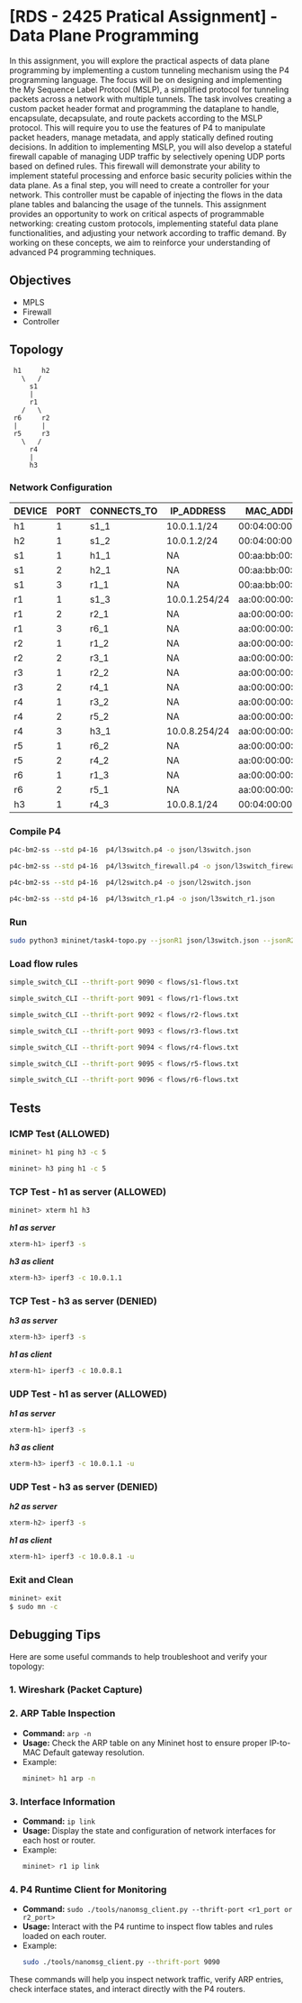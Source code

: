 # [RDS - 2425 Pratical Assignment] - Data Plane Programming

In this assignment, you will explore the practical aspects of data plane programming by implementing a custom
tunneling mechanism using the P4 programming language. The focus will be on designing and implementing
the My Sequence Label Protocol (MSLP), a simplified protocol for tunneling packets across a network with
multiple tunnels.
The task involves creating a custom packet header format and programming the dataplane to handle, encapsulate,
decapsulate, and route packets according to the MSLP protocol. This will require you to use the features of P4
to manipulate packet headers, manage metadata, and apply statically defined routing decisions.
In addition to implementing MSLP, you will also develop a stateful firewall capable of managing UDP traffic by
selectively opening UDP ports based on defined rules. This firewall will demonstrate your ability to implement
stateful processing and enforce basic security policies within the data plane.
As a final step, you will need to create a controller for your network. This controller must be capable of injecting
the flows in the data plane tables and balancing the usage of the tunnels.
This assignment provides an opportunity to work on critical aspects of programmable networking: creating
custom protocols, implementing stateful data plane functionalities, and adjusting your network according
to traffic demand. By working on these concepts, we aim to reinforce your understanding of advanced P4
programming techniques.

## Objectives
- MPLS
- Firewall
- Controller

## Topology
     h1     h2
       \   /
         s1
         |
         r1
       /   \
     r6     r2
     |      |
     r5     r3
       \   /
         r4
         |
         h3


### Network Configuration

| DEVICE | PORT | CONNECTS_TO | IP_ADDRESS    | MAC_ADDRESS        |
|--------|------|--------------|---------------|---------------------|
| h1     | 1    | s1_1         | 10.0.1.1/24    | 00:04:00:00:00:01   |
| h2     | 1    | s1_2         | 10.0.1.2/24    | 00:04:00:00:00:02   |
| s1     | 1    | h1_1         | NA             | 00:aa:bb:00:00:01   |
| s1     | 2    | h2_1         | NA             | 00:aa:bb:00:00:02   |
| s1     | 3    | r1_1         | NA             | 00:aa:bb:00:00:03   |
| r1     | 1    | s1_3         | 10.0.1.254/24  | aa:00:00:00:01:01   |
| r1     | 2    | r2_1         | NA             | aa:00:00:00:01:02   |
| r1     | 3    | r6_1         | NA             | aa:00:00:00:01:03   |
| r2     | 1    | r1_2         | NA             | aa:00:00:00:02:01   |
| r2     | 2    | r3_1         | NA             | aa:00:00:00:02:02   |
| r3     | 1    | r2_2         | NA             | aa:00:00:00:03:01   |
| r3     | 2    | r4_1         | NA             | aa:00:00:00:03:02   |
| r4     | 1    | r3_2         | NA             | aa:00:00:00:04:01   |
| r4     | 2    | r5_2         | NA             | aa:00:00:00:04:02   |
| r4     | 3    | h3_1         | 10.0.8.254/24  | aa:00:00:00:04:03   |
| r5     | 1    | r6_2         | NA             | aa:00:00:00:05:01   |
| r5     | 2    | r4_2         | NA             | aa:00:00:00:05:02   |
| r6     | 1    | r1_3         | NA             | aa:00:00:00:06:01   |
| r6     | 2    | r5_1         | NA             | aa:00:00:00:06:02   |
| h3     | 1    | r4_3         | 10.0.8.1/24    | 00:04:00:00:00:03   |





### Compile P4
```bash
p4c-bm2-ss --std p4-16  p4/l3switch.p4 -o json/l3switch.json
```
```bash
p4c-bm2-ss --std p4-16  p4/l3switch_firewall.p4 -o json/l3switch_firewall.json
```
```bash
p4c-bm2-ss --std p4-16  p4/l2switch.p4 -o json/l2switch.json
```
```bash
p4c-bm2-ss --std p4-16  p4/l3switch_r1.p4 -o json/l3switch_r1.json
```
### Run
```bash
sudo python3 mininet/task4-topo.py --jsonR1 json/l3switch.json --jsonR2 json/l3switch_firewall.json --jsonR3 json/l3switch_r1.json --jsonS1 json/l2switch.json
```

### Load flow rules
```bash
simple_switch_CLI --thrift-port 9090 < flows/s1-flows.txt
```
```bash
simple_switch_CLI --thrift-port 9091 < flows/r1-flows.txt
```
```bash
simple_switch_CLI --thrift-port 9092 < flows/r2-flows.txt
```
```bash
simple_switch_CLI --thrift-port 9093 < flows/r3-flows.txt
```
```bash
simple_switch_CLI --thrift-port 9094 < flows/r4-flows.txt
```
```bash
simple_switch_CLI --thrift-port 9095 < flows/r5-flows.txt
```
```bash
simple_switch_CLI --thrift-port 9096 < flows/r6-flows.txt
```
## Tests
### ICMP Test (ALLOWED)
```bash
mininet> h1 ping h3 -c 5
```
```bash
mininet> h3 ping h1 -c 5
```
### TCP Test - h1 as server (ALLOWED)
```bash
mininet> xterm h1 h3
```
***h1 as server*** 
```bash
xterm-h1> iperf3 -s
```
***h3 as client***
```bash
xterm-h3> iperf3 -c 10.0.1.1
```
### TCP Test - h3 as server (DENIED)

***h3 as server*** 
```bash
xterm-h3> iperf3 -s
```
***h1 as client***
```bash
xterm-h1> iperf3 -c 10.0.8.1
```

### UDP Test - h1 as server (ALLOWED)

***h1 as server*** 
```bash
xterm-h1> iperf3 -s
```
***h3 as client***
```bash
xterm-h3> iperf3 -c 10.0.1.1 -u
```

### UDP Test - h3 as server (DENIED)

***h2 as server*** 
```bash
xterm-h2> iperf3 -s
```
***h1 as client***
```bash
xterm-h1> iperf3 -c 10.0.8.1 -u
```

### Exit and Clean
```bash
mininet> exit
$ sudo mn -c
```

## Debugging Tips

Here are some useful commands to help troubleshoot and verify your topology:

### 1. **Wireshark (Packet Capture)**

### 2. **ARP Table Inspection**
   - **Command:** `arp -n`
   - **Usage:** Check the ARP table on any Mininet host to ensure proper IP-to-MAC Default gateway resolution.
   - Example:
     ```bash
     mininet> h1 arp -n
     ```

### 3. **Interface Information**
   - **Command:** `ip link`
   - **Usage:** Display the state and configuration of network interfaces for each host or router.
   - Example:
     ```bash
     mininet> r1 ip link
     ```

### 4. **P4 Runtime Client for Monitoring**
   - **Command:** `sudo ./tools/nanomsg_client.py --thrift-port <r1_port or r2_port>`
   - **Usage:** Interact with the P4 runtime to inspect flow tables and rules loaded on each router.
   - Example:
     ```bash
     sudo ./tools/nanomsg_client.py --thrift-port 9090
     ```

These commands will help you inspect network traffic, verify ARP entries, check interface states, and interact directly with the P4 routers.
